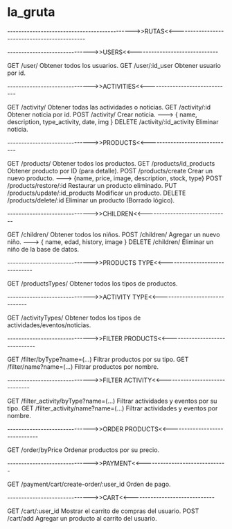 # la_gruta

--------------------------------------------->>RUTAS<<---------------------------------------------

------------------------------>>USERS<<------------------------------

GET /user/ Obtener todos los usuarios. GET /user/:id_user Obtener usuario por id.

------------------------------>>ACTIVITIES<<------------------------------

GET /activity/ Obtener todas las actividades o noticias. GET /activity/:id Obtener noticia por id. POST /activity/ Crear noticia. ---> { name, description, type_activity, date, img } DELETE /activity/:id_activity Eliminar noticia.

------------------------------>>PRODUCTS<<------------------------------

GET /products/ Obtener todos los productos. GET /products/id_products Obtener producto por ID (para detalle). POST /products/create Crear un nuevo producto. ---> {name, price, image, description, stock, type} POST /products/restore/:id Restaurar un producto eliminado. PUT /products/update/:id_products Modificar un producto. DELETE /products/delete/:id Eliminar un producto (Borrado lógico).

------------------------------>>CHILDREN<<------------------------------

GET /children/ Obtener todos los niños. POST /children/ Agregar un nuevo niño. ---> { name, edad, history, image } DELETE /children/ Eliminar un niño de la base de datos.

------------------------------>>PRODUCTS TYPE<<------------------------------

GET /productsTypes/ Obtener todos los tipos de productos.

------------------------------>>ACTIVITY TYPE<<------------------------------

GET /activityTypes/ Obtener todos los tipos de actividades/eventos/noticias.

------------------------------>>FILTER PRODUCTS<<------------------------------

GET /filter/byType?name=(...) Filtrar productos por su tipo. GET /filter/name?name=(...) Filtrar productos por nombre.

------------------------------>>FILTER ACTIVITY<<------------------------------

GET /filter_activity/byType?name=(...) Filtrar actividades y eventos por su tipo. GET /filter_activity/name?name=(...) Filtrar actividades y eventos por nombre.

------------------------------>>ORDER PRODUCTS<<------------------------------

GET /order/byPrice Ordenar productos por su precio.

------------------------------>>PAYMENT<<------------------------------

GET /payment/cart/create-order/:user_id Orden de pago.

------------------------------>>CART<<------------------------------

GET /cart/:user_id Mostrar el carrito de compras del usuario. POST /cart/add Agregar un producto al carrito del usuario.